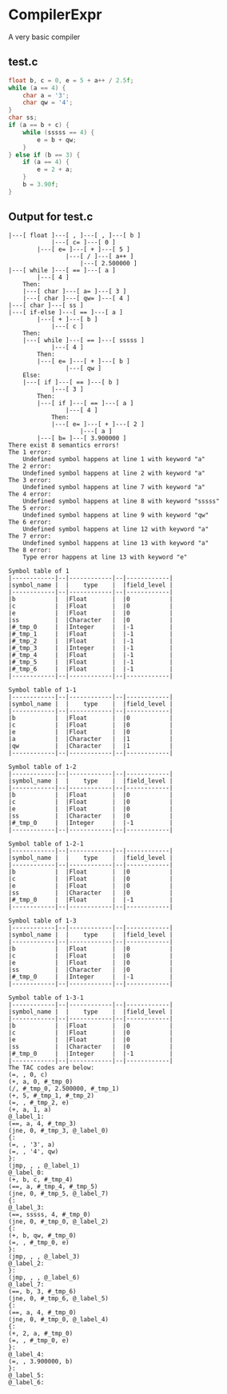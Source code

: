 # CompilerExpr
A very basic compiler
## test.c
``` C
float b, c = 0, e = 5 + a++ / 2.5f;
while (a == 4) {
    char a = '3';
    char qw = '4';
}
char ss;
if (a == b + c) {
    while (sssss == 4) {
        e = b + qw;
    }
} else if (b == 3) {
    if (a == 4) {
        e = 2 + a;
    }
    b = 3.90f;
}
```
## Output for test.c
    |---[ float ]---[ , ]---[ , ]---[ b ]
                |---[ c= ]---[ 0 ]
            |---[ e= ]---[ + ]---[ 5 ]
                    |---[ / ]---[ a++ ]
                        |---[ 2.500000 ]
    |---[ while ]---[ == ]---[ a ]
            |---[ 4 ]
        Then:
        |---[ char ]---[ a= ]---[ 3 ]
        |---[ char ]---[ qw= ]---[ 4 ]
    |---[ char ]---[ ss ]
    |---[ if-else ]---[ == ]---[ a ]
            |---[ + ]---[ b ]
                |---[ c ]
        Then:
        |---[ while ]---[ == ]---[ sssss ]
                |---[ 4 ]
            Then:
            |---[ e= ]---[ + ]---[ b ]
                    |---[ qw ]
        Else:
        |---[ if ]---[ == ]---[ b ]
                |---[ 3 ]
            Then:
            |---[ if ]---[ == ]---[ a ]
                    |---[ 4 ]
                Then:
                |---[ e= ]---[ + ]---[ 2 ]
                        |---[ a ]
            |---[ b= ]---[ 3.900000 ]
    There exist 8 semantics errors!
    The 1 error:
        Undefined symbol happens at line 1 with keyword "a"
    The 2 error:
        Undefined symbol happens at line 2 with keyword "a"
    The 3 error:
        Undefined symbol happens at line 7 with keyword "a"
    The 4 error:
        Undefined symbol happens at line 8 with keyword "sssss"
    The 5 error:
        Undefined symbol happens at line 9 with keyword "qw"
    The 6 error:
        Undefined symbol happens at line 12 with keyword "a"
    The 7 error:
        Undefined symbol happens at line 13 with keyword "a"
    The 8 error:
        Type error happens at line 13 with keyword "e"

    Symbol table of 1
    |------------|--|------------|--|------------|
    |symbol_name |  |    type    |  |field_level |
    |------------|--|------------|--|------------|
    |b           |  |Float       |  |0           |
    |c           |  |Float       |  |0           |
    |e           |  |Float       |  |0           |
    |ss          |  |Character   |  |0           |
    |#_tmp_0     |  |Integer     |  |-1          |
    |#_tmp_1     |  |Float       |  |-1          |
    |#_tmp_2     |  |Float       |  |-1          |
    |#_tmp_3     |  |Integer     |  |-1          |
    |#_tmp_4     |  |Float       |  |-1          |
    |#_tmp_5     |  |Float       |  |-1          |
    |#_tmp_6     |  |Float       |  |-1          |
    |------------|--|------------|--|------------|

    Symbol table of 1-1
    |------------|--|------------|--|------------|
    |symbol_name |  |    type    |  |field_level |
    |------------|--|------------|--|------------|
    |b           |  |Float       |  |0           |
    |c           |  |Float       |  |0           |
    |e           |  |Float       |  |0           |
    |a           |  |Character   |  |1           |
    |qw          |  |Character   |  |1           |
    |------------|--|------------|--|------------|

    Symbol table of 1-2
    |------------|--|------------|--|------------|
    |symbol_name |  |    type    |  |field_level |
    |------------|--|------------|--|------------|
    |b           |  |Float       |  |0           |
    |c           |  |Float       |  |0           |
    |e           |  |Float       |  |0           |
    |ss          |  |Character   |  |0           |
    |#_tmp_0     |  |Integer     |  |-1          |
    |------------|--|------------|--|------------|

    Symbol table of 1-2-1
    |------------|--|------------|--|------------|
    |symbol_name |  |    type    |  |field_level |
    |------------|--|------------|--|------------|
    |b           |  |Float       |  |0           |
    |c           |  |Float       |  |0           |
    |e           |  |Float       |  |0           |
    |ss          |  |Character   |  |0           |
    |#_tmp_0     |  |Float       |  |-1          |
    |------------|--|------------|--|------------|

    Symbol table of 1-3
    |------------|--|------------|--|------------|
    |symbol_name |  |    type    |  |field_level |
    |------------|--|------------|--|------------|
    |b           |  |Float       |  |0           |
    |c           |  |Float       |  |0           |
    |e           |  |Float       |  |0           |
    |ss          |  |Character   |  |0           |
    |#_tmp_0     |  |Integer     |  |-1          |
    |------------|--|------------|--|------------|

    Symbol table of 1-3-1
    |------------|--|------------|--|------------|
    |symbol_name |  |    type    |  |field_level |
    |------------|--|------------|--|------------|
    |b           |  |Float       |  |0           |
    |c           |  |Float       |  |0           |
    |e           |  |Float       |  |0           |
    |ss          |  |Character   |  |0           |
    |#_tmp_0     |  |Integer     |  |-1          |
    |------------|--|------------|--|------------|
    The TAC codes are below:
    (=, , 0, c)
    (+, a, 0, #_tmp_0)
    (/, #_tmp_0, 2.500000, #_tmp_1)
    (+, 5, #_tmp_1, #_tmp_2)
    (=, , #_tmp_2, e)
    (+, a, 1, a)
    @_label_1:
    (==, a, 4, #_tmp_3)
    (jne, 0, #_tmp_3, @_label_0)
    {:
    (=, , '3', a)
    (=, , '4', qw)
    }:
    (jmp, , , @_label_1)
    @_label_0:
    (+, b, c, #_tmp_4)
    (==, a, #_tmp_4, #_tmp_5)
    (jne, 0, #_tmp_5, @_label_7)
    {:
    @_label_3:
    (==, sssss, 4, #_tmp_0)
    (jne, 0, #_tmp_0, @_label_2)
    {:
    (+, b, qw, #_tmp_0)
    (=, , #_tmp_0, e)
    }:
    (jmp, , , @_label_3)
    @_label_2:
    }:
    (jmp, , , @_label_6)
    @_label_7:
    (==, b, 3, #_tmp_6)
    (jne, 0, #_tmp_6, @_label_5)
    {:
    (==, a, 4, #_tmp_0)
    (jne, 0, #_tmp_0, @_label_4)
    {:
    (+, 2, a, #_tmp_0)
    (=, , #_tmp_0, e)
    }:
    @_label_4:
    (=, , 3.900000, b)
    }:
    @_label_5:
    @_label_6: